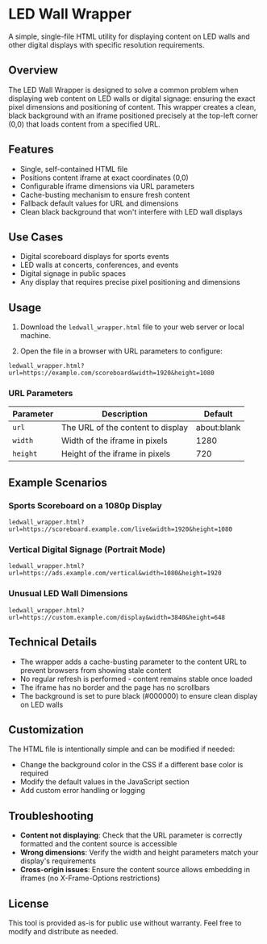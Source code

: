 # LED Wall Wrapper

A simple, single-file HTML utility for displaying content on LED walls and other digital displays with specific resolution requirements.

## Overview

The LED Wall Wrapper is designed to solve a common problem when displaying web content on LED walls or digital signage: ensuring the exact pixel dimensions and positioning of content. This wrapper creates a clean, black background with an iframe positioned precisely at the top-left corner (0,0) that loads content from a specified URL.

## Features

- Single, self-contained HTML file
- Positions content iframe at exact coordinates (0,0)
- Configurable iframe dimensions via URL parameters
- Cache-busting mechanism to ensure fresh content
- Fallback default values for URL and dimensions
- Clean black background that won't interfere with LED wall displays

## Use Cases

- Digital scoreboard displays for sports events
- LED walls at concerts, conferences, and events
- Digital signage in public spaces
- Any display that requires precise pixel positioning and dimensions

## Usage

1. Download the `ledwall_wrapper.html` file to your web server or local machine.

2. Open the file in a browser with URL parameters to configure:

```
ledwall_wrapper.html?url=https://example.com/scoreboard&width=1920&height=1080
```

### URL Parameters

| Parameter | Description | Default |
|-----------|-------------|---------|
| `url` | The URL of the content to display | about:blank |
| `width` | Width of the iframe in pixels | 1280 |
| `height` | Height of the iframe in pixels | 720 |

## Example Scenarios

### Sports Scoreboard on a 1080p Display

```
ledwall_wrapper.html?url=https://scoreboard.example.com/live&width=1920&height=1080
```

### Vertical Digital Signage (Portrait Mode)

```
ledwall_wrapper.html?url=https://ads.example.com/vertical&width=1080&height=1920
```

### Unusual LED Wall Dimensions

```
ledwall_wrapper.html?url=https://custom.example.com/display&width=3840&height=648
```

## Technical Details

- The wrapper adds a cache-busting parameter to the content URL to prevent browsers from showing stale content
- No regular refresh is performed - content remains stable once loaded
- The iframe has no border and the page has no scrollbars
- The background is set to pure black (#000000) to ensure clean display on LED walls

## Customization

The HTML file is intentionally simple and can be modified if needed:

- Change the background color in the CSS if a different base color is required
- Modify the default values in the JavaScript section
- Add custom error handling or logging

## Troubleshooting

- **Content not displaying**: Check that the URL parameter is correctly formatted and the content source is accessible
- **Wrong dimensions**: Verify the width and height parameters match your display's requirements
- **Cross-origin issues**: Ensure the content source allows embedding in iframes (no X-Frame-Options restrictions)

## License

This tool is provided as-is for public use without warranty. Feel free to modify and distribute as needed.
